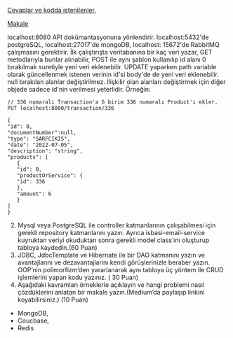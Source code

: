 [Cevaplar ve kodda istenilenler.](Koddaİstenilenler.md)

[Makale](NoSQLVeritabanları.md)

localhost:8080 API dokümantasyonuna yönlendirir. localhost:5432'de postgreSQL, localhost:27017'de mongoDB, localhost:
15672'de RabbitMQ çalışmasını gerektirir.
İlk çalıştırışta veritabanına bir kaç veri yazar, GET metodlarıyla bunlar alınabilir, POST ile aynı şablon kullanılıp id
alanı 0 bırakılmak suretiyle yeni veri eklenebilir.
UPDATE yaparken path variable olarak güncellenmek istenen verinin id'si body'de de yeni veri eklenebilir. null bırakılan
alanlar değiştirilmez. İlişkilir olan alanları değiştirmek için diğer objede sadece id'nin verilmesi yeterlidir.
Örneğin:
```
// 336 numaralı Transaction'a 6 birim 336 numaralı Product'ı ekler.
PUT localhost:8080/transaction/336

{
"id": 0,
"documentNumber":null,
"type": "SARFCIKIS",
"date": "2022-07-05",
"description": "string",
"products": [
   {
   "id": 0,
   "productOrService": {
   "id": 336
   },
   "amount": 6
   }
]
}
```

2. Mysql veya PostgreSQL ile controller katmanlarının çalışabilmesi için gerekli repository katmanlarını yazın. Ayrıca
   isbasi-email-service kuyruktan veriyi okuduktan sonra gerekli model class’ını oluşturup tabloya kaydedin.(60 Puan)
3. JDBC, JdbcTemplate ve Hibernate ile bir DAO katmanını yazın ve avantajlarını ve dezavantajlarını kendi görüşlerinizle
   beraber yazın. OOP’nin polimorfizm’den yararlanarak aynı tabloya üç yöntem ile CRUD işlemlerini yapan kodu yazınız. (
   30 Puan)
4. Aşağıdaki kavramları örneklerle açıklayın ve hangi problemi nasıl çözdüklerini anlatan bir makale yazın.(Medium’da
   paylaşıp linkini koyabilirsiniz.) (10 Puan)

* MongoDB,
* Coucbase,
* Redis
